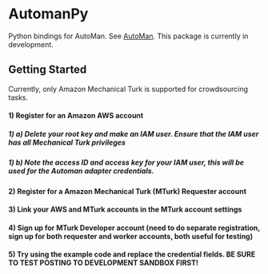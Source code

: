 # AutomanPy
Python bindings for AutoMan. See [AutoMan](https://automan-lang.github.io/). 
This package is currently in development.

## Getting Started
Currently, only Amazon Mechanical Turk is supported for crowdsourcing tasks.
#### 1) Register for an Amazon AWS account
##### 1) a) Delete your root key and make an IAM user. Ensure that the IAM user has all Mechanical Turk privileges 
##### 1) b) Note the access ID and access key for your IAM user, this will be used for the Automan adapter credentials.
#### 2) Register for a Amazon Mechanical Turk (MTurk) Requester account
#### 3) Link your AWS and MTurk accounts in the MTurk account settings
#### 4) Sign up for MTurk Developer account (need to do separate registration, sign up for both requester and worker accounts, both useful for testing)
#### 5) Try using the example code and replace the credential fields. BE SURE TO TEST POSTING TO DEVELOPMENT SANDBOX FIRST!
